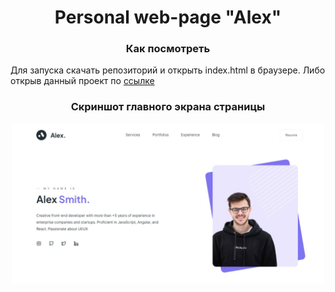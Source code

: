 <h1 align="center">Personal web-page "Alex"</h1>
<h3 align="center">Как посмотреть</h3>
<p>Для запуска скачать репозиторий и открыть index.html в браузере. Либо открыв данный проект по <a href="https://kovalinam.github.io/alex/">ссылке</a>
<h3 align="center">Скриншот главного экрана страницы</h3>
<p align="center"><img src="mainscreenAlex.jpg" alt="main screen" style="width: 500px"></p>
